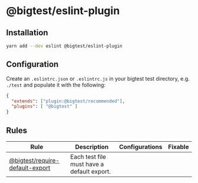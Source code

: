 # @bigtest/eslint-plugin

## Installation

```bash
yarn add --dev eslint @bigtest/eslint-plugin
```

## Configuration

Create an `.eslintrc.json` or `.eslintrc.js` in your bigtest test directory, e.g. `./test` and populate it with the following:

```json
{
  "extends": ["plugin:@bigtest/recommended"],
  "plugins": [ "@bigtest" ]
}
```

## Rules

<!-- begin rules list -->

| Rule                                                                         | Description                                                     | Configurations   | Fixable      |
| ---------------------------------------------------------------------------- | --------------------------------------------------------------- | ---------------- | ------------ |
| [@bigtest/require-default-export](docs/rules/require-default-export)                       | Each test file must have a default export. 
